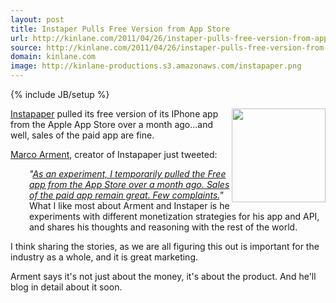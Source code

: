 ```yaml
---
layout: post
title: Instaper Pulls Free Version from App Store
url: http://kinlane.com/2011/04/26/instaper-pulls-free-version-from-app-store/
source: http://kinlane.com/2011/04/26/instaper-pulls-free-version-from-app-store/
domain: kinlane.com
image: http://kinlane-productions.s3.amazonaws.com/instapaper.png
---
```

{% include JB/setup %}<p><a href="http://www.instapaper.com/"><img src="http://kinlane-productions.s3.amazonaws.com/instapaper.png" alt="" width="150" align="right" /></a><a href="http://www.instapaper.com/">Instapaper</a> pulled its free version of its IPhone app from the Apple App Store over a month ago...and well, sales of the paid app are fine.<p></p>
<a title="Marco Arment" href="https://twitter.com/#!/marcoarment">Marco Arment</a>, creator of Instapaper just tweeted:
<p style="padding-left: 30px;"><em>"<a href="https://twitter.com/#!/marcoarment/status/63010410286166016">As an experiment, I temporarily pulled the Free app from the App Store over a month ago. Sales of the paid app remain great. Few complaints.</a>"</em>
What I like most about Arment and Instaper is he experiments with different monetization strategies for his app and API, and shares his thoughts and reasoning with the rest of the world.<p></p>
I think sharing the stories, as we are all figuring this out is important for the industry as a whole, and it is great marketing.<p></p>
Arment says it's not just about the money, it's about the product. And he'll blog in detail about it soon.<p></p>
&nbsp;<p></p>
&nbsp;</p>
